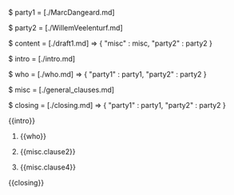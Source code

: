 $ party1 = [./MarcDangeard.md]

$ party2 = [./WillemVeelenturf.md]

$ content = [./draft1.md] => {
	"misc" : misc,
	"party2" : party2
}

$ intro = [./intro.md]

$ who = [./who.md] => {
	"party1" : party1,
	"party2" : party2
}

$ misc = [./general_clauses.md]

$ closing = [./closing.md] => {
	"party1" : party1,
	"party2" : party2
}

{{intro}}

1. {{who}}

2. {{misc.clause2}}

3. {{misc.clause4}}

{{closing}}
